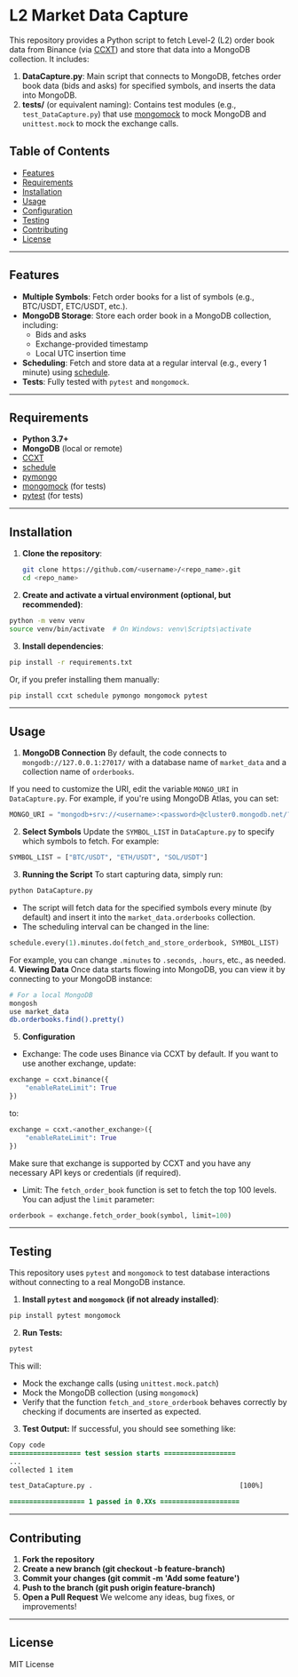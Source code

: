 # L2 Market Data Capture

This repository provides a Python script to fetch Level-2 (L2) order book data from Binance (via [CCXT](https://github.com/ccxt/ccxt)) and store that data into a MongoDB collection. It includes:

1. **DataCapture.py**: Main script that connects to MongoDB, fetches order book data (bids and asks) for specified symbols, and inserts the data into MongoDB.  
2. **tests/** (or equivalent naming): Contains test modules (e.g., `test_DataCapture.py`) that use [mongomock](https://github.com/mongomock/mongomock) to mock MongoDB and `unittest.mock` to mock the exchange calls.

## Table of Contents
- [Features](#features)
- [Requirements](#requirements)
- [Installation](#installation)
- [Usage](#usage)
- [Configuration](#configuration)
- [Testing](#testing)
- [Contributing](#contributing)
- [License](#license)

---

## Features

- **Multiple Symbols**: Fetch order books for a list of symbols (e.g., BTC/USDT, ETC/USDT, etc.).  
- **MongoDB Storage**: Store each order book in a MongoDB collection, including:
  - Bids and asks  
  - Exchange-provided timestamp  
  - Local UTC insertion time  
- **Scheduling**: Fetch and store data at a regular interval (e.g., every 1 minute) using [schedule](https://github.com/dbader/schedule).
- **Tests**: Fully tested with `pytest` and `mongomock`.

---

## Requirements

- **Python 3.7+**  
- **MongoDB** (local or remote)  
- [CCXT](https://github.com/ccxt/ccxt)  
- [schedule](https://github.com/dbader/schedule)  
- [pymongo](https://pypi.org/project/pymongo/)  
- [mongomock](https://github.com/mongomock/mongomock) (for tests)  
- [pytest](https://docs.pytest.org/) (for tests)  

---

## Installation

1. **Clone the repository**:
   ```bash
   git clone https://github.com/<username>/<repo_name>.git
   cd <repo_name>
   ```

2. **Create and activate a virtual environment (optional, but recommended)**:

```bash
python -m venv venv
source venv/bin/activate  # On Windows: venv\Scripts\activate
```
3. **Install dependencies**:

```bash
pip install -r requirements.txt
```

Or, if you prefer installing them manually:

```bash
pip install ccxt schedule pymongo mongomock pytest
```
---
## Usage
1. **MongoDB Connection**
By default, the code connects to `mongodb://127.0.0.1:27017/` with a database name of `market_data` and a collection name of `orderbooks`.

If you need to customize the URI, edit the variable `MONGO_URI` in `DataCapture.py`. For example, if you're using MongoDB Atlas, you can set:

```python
MONGO_URI = "mongodb+srv://<username>:<password>@cluster0.mongodb.net/?retryWrites=true&w=majority"
```
2. **Select Symbols**
Update the `SYMBOL_LIST` in `DataCapture.py` to specify which symbols to fetch. For example:

```python
SYMBOL_LIST = ["BTC/USDT", "ETH/USDT", "SOL/USDT"]
```
3. **Running the Script**
To start capturing data, simply run:

```bash
python DataCapture.py
```
- The script will fetch data for the specified symbols every minute (by default) and insert it into the `market_data.orderbooks` collection.
- The scheduling interval can be changed in the line:

```python
schedule.every(1).minutes.do(fetch_and_store_orderbook, SYMBOL_LIST)
```
For example, you can change `.minutes` to `.seconds`, `.hours`, etc., as needed.
4. **Viewing Data**
Once data starts flowing into MongoDB, you can view it by connecting to your MongoDB instance:

```bash
# For a local MongoDB
mongosh
use market_data
db.orderbooks.find().pretty()
```
5. **Configuration**
- Exchange:
The code uses Binance via CCXT by default. If you want to use another exchange, update:

```python
exchange = ccxt.binance({
    "enableRateLimit": True
})
```
to:

```python
exchange = ccxt.<another_exchange>({
    "enableRateLimit": True
})
```
Make sure that exchange is supported by CCXT and you have any necessary API keys or credentials (if required).

- Limit:
The `fetch_order_book` function is set to fetch the top 100 levels. You can adjust the `limit` parameter:

```python
orderbook = exchange.fetch_order_book(symbol, limit=100)
```
---
## Testing
This repository uses `pytest` and `mongomock` to test database interactions without connecting to a real MongoDB instance.

1. **Install `pytest` and `mongomock` (if not already installed)**:

```bash
pip install pytest mongomock
```
2. **Run Tests:**

```bash
pytest
```

This will:

- Mock the exchange calls (using `unittest.mock.patch`)
- Mock the MongoDB collection (using `mongomock`)
- Verify that the function `fetch_and_store_orderbook` behaves correctly by checking if documents are inserted as expected.
3. **Test Output:**
If successful, you should see something like:

```diff
Copy code
================== test session starts ==================
...
collected 1 item

test_DataCapture.py .                                     [100%]

=================== 1 passed in 0.XXs ====================
```
---
## Contributing
1. **Fork the repository**
2. **Create a new branch (git checkout -b feature-branch)**
3. **Commit your changes (git commit -m 'Add some feature')**
4. **Push to the branch (git push origin feature-branch)**
5. **Open a Pull Request**
We welcome any ideas, bug fixes, or improvements!
---
## License
MIT License
